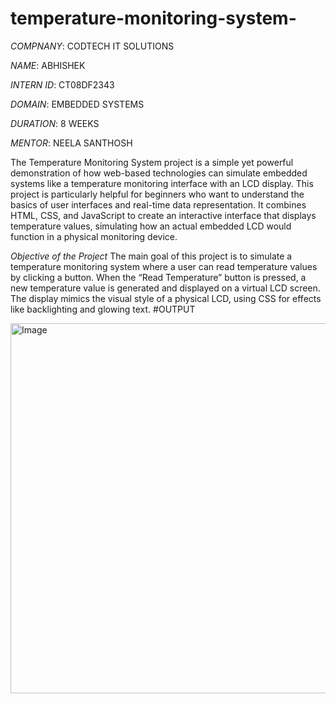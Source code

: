 # temperature-monitoring-system-

*COMPNANY*: CODTECH IT SOLUTIONS

*NAME*: ABHISHEK

*INTERN ID*: CT08DF2343

*DOMAIN*: EMBEDDED SYSTEMS

*DURATION*: 8 WEEKS

*MENTOR*: NEELA SANTHOSH

The Temperature Monitoring System project is a simple yet powerful demonstration of how web-based technologies can simulate embedded systems like a temperature monitoring interface with an LCD display. This project is particularly helpful for beginners who want to understand the basics of user interfaces and real-time data representation. It combines HTML, CSS, and JavaScript to create an interactive interface that displays temperature values, simulating how an actual embedded LCD would function in a physical monitoring device.

*Objective of the Project*
The main goal of this project is to simulate a temperature monitoring system where a user can read temperature values by clicking a button. When the “Read Temperature” button is pressed, a new temperature value is generated and displayed on a virtual LCD screen. The display mimics the visual style of a physical LCD, using CSS for effects like backlighting and glowing text.
#OUTPUT

<img width="757" height="592" alt="Image" src="https://github.com/user-attachments/assets/bc7ebb33-0bad-432a-8fbb-8a7b6430e3fe" />

